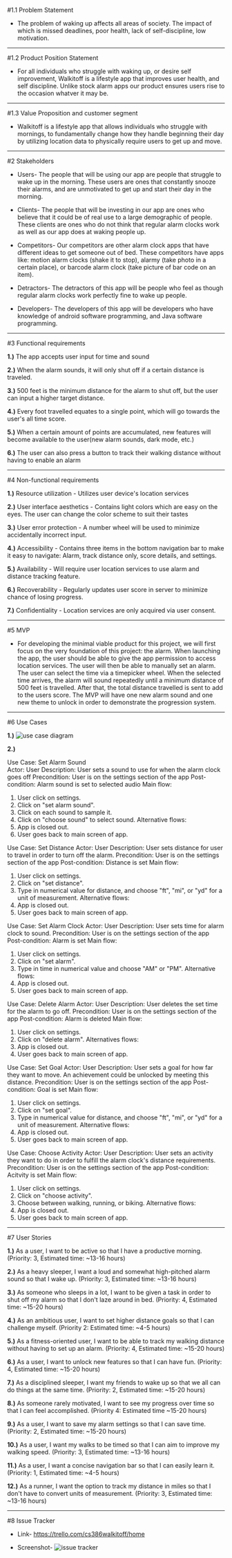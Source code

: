#1.1 Problem Statement
  
  * The problem of waking up affects all areas of society. The impact of which is 
  missed deadlines, poor health, lack of self-discipline, low motivation.

--------------------------------------------------------------------------------------------------------

#1.2 Product Position Statement

 * For all individuals who struggle with waking up, or desire self improvement, Walkitoff is a lifestyle app that
 improves user health, and self discipline. Unlike stock alarm apps our product ensures users rise to the occasion whatver it may be.

----------------------------------------------------------------------------------------------------------

#1.3 Value Proposition and customer segment
 
 * Walkitoff is a lifestyle app that  allows individuals who struggle with mornings, to fundamentally change how they handle beginning their day
 by utilizing location data to physically require users to get up and move.

-----------------------------------------------------------------------------------------------------------

#2 Stakeholders

* Users- The people that will be using our app are people that struggle to wake up in the morning. These users are ones that constantly snooze their alarms, and are unmotivated to get up and start their day in the morning. 

* Clients- The people that will be investing in our app are ones who believe that it could be of real use to a large demographic of people. These clients are ones who do not think that regular alarm clocks work as well as our app does at waking people up.

* Competitors- Our competitors are other alarm clock apps that have different ideas to get someone out of bed. These competitors have apps like: motion alarm clocks (shake it to stop), alarmy (take photo in a certain place), or barcode alarm clock (take picture of bar code on an item).

* Detractors- The detractors of this app will be people who feel as though regular alarm clocks work perfectly fine to wake up people.

* Developers- The developers of this app will be developers who have knowledge of android software programming, and Java software programming.

-----------------------------------------------------------------------------------------------------------

#3 Functional requirements

**1.)** The app accepts user input for time and sound

**2.)** When the alarm sounds, it will only shut off if a certain distance is traveled.

**3.)** 500 feet is the minimum distance for the alarm to shut off, but the user can input a higher target distance.

**4.)** Every foot travelled equates to a single point, which will go towards the user's all time score.

**5.)** When a certain amount of points are accumulated, new features will become available to the user(new alarm sounds, dark mode, etc.)

**6.)** The user can also press a button to track their walking distance without having to enable an alarm

-------------------------------------------------------------------------------------------------------------

#4 Non-functional requirements

**1.)** Resource utilization - Utilizes user device's location services

**2.)** User interface aesthetics - Contains light colors which are easy on the eyes. The user can change the color scheme to suit their tastes

**3.)** User error protection - A number wheel will be used to minimize accidentally incorrect input.

**4.)** Accessibility - Contains three items in the bottom navigation bar to make it easy to navigate: Alarm, track distance only, score details, and settings.

**5.)** Availability - Will require user location services to use alarm and distance tracking feature.

**6.)** Recoverability - Regularly updates user score in server to minimize chance of losing progress.

**7.)** Confidentiality - Location services are only acquired via user consent.

-------------------------------------------------------------------------------------------------------------

#5 MVP

 *  For developing the minimal viable product for this project, we will first focus on the very foundation of this project: the alarm. When launching the app, the user should be able to give the app permission
to access location services. The user will then be able to manually set an alarm. The user can select the time via a timepicker wheel. When the selected time arrives, the alarm will sound repeatedly until a minimum distance
of 500 feet is travelled. After that, the total distance travelled is sent to add to the users score. The MVP will have one new alarm sound and one new theme to unlock in order to demonstrate the progression system.
 
---------------------------------------------------------------------------------------------------------------

#6 Use Cases

**1.)** ![use case diagram](https://user-images.githubusercontent.com/71902318/134839863-7eaf3f85-66e7-4672-9304-ab1356dd31f1.PNG)


**2.)** 

Use Case: Set Alarm Sound\
Actor: User 
Description: User sets a sound to use for when the alarm clock goes off 
Precondition: User is on the settings section of the app 
Post-condition: Alarm sound is set to selected audio 
Main flow:
1. User click on settings.
2. Click on "set alarm sound". 
3. Click on each sound to sample it.
4. Click on "choose sound" to select sound.
Alternative flows:
1. App is closed out.
2. User goes back to main screen of app. 

Use Case: Set Distance
Actor: User 
Description: User sets distance for user to travel in order to turn off the alarm.
Precondition: User is on the settings section of the app 
Post-condition: Distance is set 
Main flow:
1. User click on settings.
2. Click on "set distance". 
3. Type in numerical value for distance, and choose "ft", "mi", or "yd" for a unit of measurement. 
Alternative flows:
1. App is closed out.
2. User goes back to main screen of app. 

Use Case: Set Alarm Clock
Actor: User 
Description: User sets time for alarm clock to sound.
Precondition: User is on the settings section of the app 
Post-condition: Alarm is set
Main flow:
1. User click on settings.
2. Click on "set alarm". 
3. Type in time in numerical value and choose "AM" or "PM".
Alternative flows:
1. App is closed out.
2. User goes back to main screen of app. 

Use Case: Delete Alarm
Actor: User 
Description: User deletes the set time for the alarm to go off. 
Precondition: User is on the settings section of the app 
Post-condition: Alarm is deleted 
Main flow:
1. User click on settings.
2. Click on "delete alarm". 
Alternatives flows: 
4. App is closed out.
5. User goes back to main screen of app. 

Use Case: Set Goal
Actor: User 
Description: User sets a goal for how far they want to move. An achievement could be unlocked by meeting this distance. 
Precondition: User is on the settings section of the app 
Post-condition: Goal is set 
Main flow:
1. User click on settings.
2. Click on "set goal". 
3. Type in numerical value for distance, and choose "ft", "mi", or "yd" for a unit of measurement. 
Alternative flows:
1. App is closed out.
2. User goes back to main screen of app. 

Use Case: Choose Activity
Actor: User 
Description: User sets an activity they want to do in order to fulfill the alarm clock's distance requirements. 
Precondition: User is on the settings section of the app 
Post-condition: Acitvity is set 
Main flow:
1. User click on settings.
2. Click on "choose activity". 
3. Choose between walking, running, or biking. 
Alternative flows:
1. App is closed out.
2. User goes back to main screen of app.

---------------------------------------------------------------------------------------------------------------

#7 User Stories

**1.)** As a user, I want to be active so that I have a productive morning. (Priority: 3, Estimated time: ~13-16 hours)

**2.)** As a heavy sleeper, I want a loud and somewhat high-pitched alarm sound so that I wake up. (Priority: 3, Estimated time: ~13-16 hours)

**3.)** As someone who sleeps in a lot, I want to be given a task in order to shut off my alarm so that I don't laze around in bed. (Priority: 4, Estimated time: ~15-20 hours)

**4.)** As an ambitious user, I want to set higher distance goals so that I can challenge myself. (Priority 2: Estimated time: ~4-5 hours)

**5.)** As a fitness-oriented user, I want to be able to track my walking distance without having to set up an alarm. (Priority: 4, Estimated time: ~15-20 hours)

**6.)** As a user, I want to unlock new features so that I can have fun. (Priority: 4, Estimated time: ~15-20 hours)

**7.)** As a disciplined sleeper, I want my friends to wake up so that we all can do things at the same time. (Priority: 2, Estimated time: ~15-20 hours)

**8.)** As someone rarely motivated, I want to see my progress over time so that I can feel accomplished. (Priority 4: Estimated time ~15-20 hours)

**9.)** As a user, I want to save my alarm settings so that I can save time. (Priority: 2, Estimated time: ~15-20 hours)

**10.)** As a user, I want my walks to be timed so that I can aim to improve my walking speed. (Priority: 3, Estimated time: ~13-16 hours)

**11.)** As a user, I want a concise navigation bar so that I can easily learn it. (Priority: 1, Estimated time: ~4-5 hours)

**12.)** As a runner, I want the option to track my distance in miles so that I don't have to convert units of measurement. (Priority: 3, Estimated time: ~13-16 hours)

-------------------------------------------------------------------------------------------------------------------

#8 Issue Tracker

* Link- https://trello.com/cs386walkitoff/home

* Screenshot- ![issue tracker](https://user-images.githubusercontent.com/72279824/134845243-d133873c-a85d-443d-a924-6f9ad7a26a1f.PNG)
